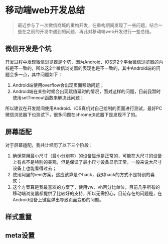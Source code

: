 # 移动端web开发总结

> 最近参与了一次微信商城的重构开发，在重构期间发现了一些问题，结合一些在之前的开发中遇到的问题，再此对移动端web开发进行一些总结。

## 微信开发是个坑

开发过程中发现微信浏览器是个坑，因为Android、iOS这2个平台微信浏览器的内核是不一致的，所以这2个微信浏览器的表现也是不一致的，其中Android端的问题会多一点，其中问题如下：

1. Android端使用overflow会出现页面移动问题；
2. Android端在某些时候会出现赋值延时的情况，面对这样的问题，目前我暂时使用setTimeout函数来解决此问题；

所以建议在开发期间使用Android、iOS真机对自己绘制的页面进行测试，最好PC微信浏览器下也测试下，很多问题在chrome浏览器下是发现不了的。

## 屏幕适配

对于屏幕适配，我共计经历了以下三个阶段：

1. 确保常用最小尺寸（最小分别率）的设备显示是正常的，可能在大尺寸的设备上有点不是特别的美观，但是保证了最小尺寸设备显示正常，一般来说大尺寸设备上也能看得过去；
2. 使用阿里的rem方案，这应该算是个hack，我对hack的方式不是特别的喜欢；
3. 这个方案算是我最喜欢的方案了，使用vw、vh百分比单位，目前几乎所有的移动端浏览器都提供了比较好的支持，所以无需担心，目前存在的问题是，在Android设备上键盘弹出导致页面变形的问题。

## 样式重置

## meta设置



